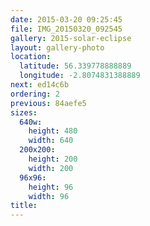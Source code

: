 ```yaml
---
date: 2015-03-20 09:25:45
file: IMG_20150320_092545
gallery: 2015-solar-eclipse
layout: gallery-photo
location:
  latitude: 56.339778888889
  longitude: -2.8074831388889
next: ed14c6b
ordering: 2
previous: 84aefe5
sizes:
  640w:
    height: 480
    width: 640
  200x200:
    height: 200
    width: 200
  96x96:
    height: 96
    width: 96
title: 
---
```

